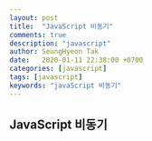 ```yaml
---
layout: post
title:  "JavaScript 비동기"
comments: true
description: "javascript"
author: SeungHyeon Tak
date:   2020-01-11 22:38:00 +0700
categories: [javascript]
tags: [javascript]
keywords: "javaScript 비동기"
---
```

## JavaScript 비동기

